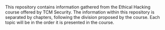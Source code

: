 This repository contains information gathered from the Ethical Hacking course offered by TCM Security. The information within this repository is separated by chapters, following the division proposed by the course. Each topic will be in the order it is presented in the course.
